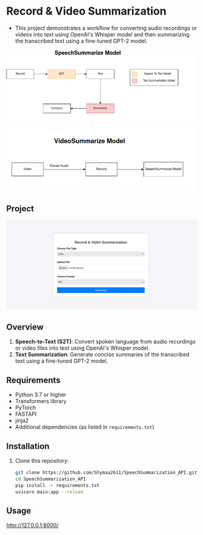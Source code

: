 # Record & Video Summarization
- This project demonstrates a workflow for converting audio recordings or videos into text using 
  OpenAI's Whisper model and then summarizing the transcribed text using a fine-tuned GPT-2 model.

![Recod-Summarize](media/recordsummarize.png)
![Video-Summarize](media/VideoSummarization.png)

## Project 
![Project](media/project.png)
## Overview

1. **Speech-to-Text (S2T)**: Convert spoken language from audio recordings or video files into text using OpenAI's Whisper model.
2. **Text Summarization**: Generate concise summaries of the transcribed text using a fine-tuned GPT-2 model.

## Requirements

- Python 3.7 or higher
- Transformers library
- PyTorch
- FASTAPI
- jinja2
- Additional dependencies (as listed in `requirements.txt`)

## Installation
1. Clone this repository:
   ```bash
   git clone https://github.com/Shymaa2611/SpeechSummarization_API.git
   cd SpeechSummarization_API
   pip install -r requirements.txt
   uvicorn main:app --reload
   ```

## Usage 
 http://127.0.0.1:8000/

